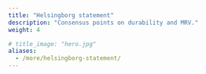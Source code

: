 ```yaml
---
title: "Helsingborg statement"
description: "Consensus points on durability and MRV."
weight: 4

# title_image: "hero.jpg"
aliases:
  - /more/helsingborg-statement/
---
```

